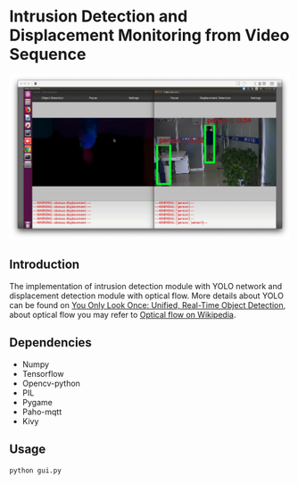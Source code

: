 # Intrusion Detection and Displacement Monitoring from Video Sequence

![Screenshot](src/capture.png)

## Introduction
 The implementation of intrusion detection module with YOLO network and displacement detection module with optical flow. More details about YOLO can be found on [You Only Look Once: Unified, Real-Time Object Detection](https://arxiv.org/abs/1506.02640), about optical flow you may refer to [Optical flow on Wikipedia](https://en.wikipedia.org/wiki/Optical_flow).
 
## Dependencies
  * Numpy
  * Tensorflow
  * Opencv-python
  * PIL
  * Pygame
  * Paho-mqtt
  * Kivy

## Usage
  ```
  python gui.py
  ```

